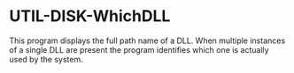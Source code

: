 # UTIL-DISK-WhichDLL
This program displays the full path name of a DLL. When multiple instances of a single DLL are present the program identifies which one is actually used by the system.        
